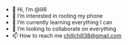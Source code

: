 - 👋 Hi, I’m @lil6
- 👀 I’m interested in rooting my phone
- 🌱 I’m currently learning everything I can
- 💞️ I’m looking to collaborate on everything
- 📫 How to reach me chillchill38@gmail.com

<!---
lil6/lil6 is a ✨ special ✨ repository because its `README.md` (this file) appears on your GitHub profile.
You can click the Preview link to take a look at your changes.
--->
